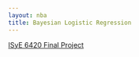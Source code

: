 ```yaml
---
layout: nba
title: Bayesian Logistic Regression
---
```


[ISyE 6420 Final Project](https://williamscale.github.io/attachments/isye6420_project.pdf)